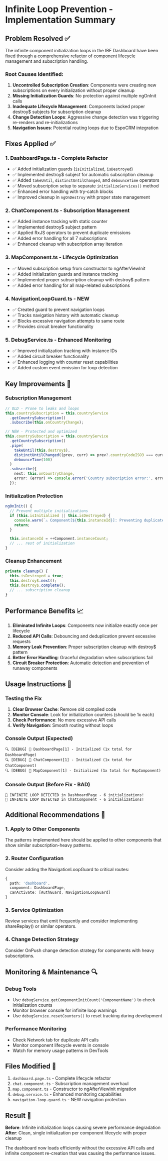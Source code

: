 # Infinite Loop Prevention - Implementation Summary

## Problem Resolved ✅

The infinite component initialization loops in the IBF Dashboard have been fixed through a comprehensive refactor of component lifecycle management and subscription handling.

### Root Causes Identified:

1. **Uncontrolled Subscription Creation**: Components were creating new subscriptions on every initialization without proper cleanup
2. **Missing Initialization Guards**: No protection against multiple ngOnInit calls
3. **Inadequate Lifecycle Management**: Components lacked proper destroy$ subjects for subscription cleanup
4. **Change Detection Loops**: Aggressive change detection was triggering re-renders and re-initializations
5. **Navigation Issues**: Potential routing loops due to EspoCRM integration

## Fixes Applied ✅

### 1. DashboardPage.ts - Complete Refactor
- ✅ Added initialization guards (`isInitialized`, `isDestroyed`)
- ✅ Implemented destroy$ subject for automatic subscription cleanup
- ✅ Added `takeUntil`, `distinctUntilChanged`, and `debounceTime` operators
- ✅ Moved subscription setup to separate `initializeServices()` method
- ✅ Enhanced error handling with try-catch blocks
- ✅ Improved cleanup in `ngOnDestroy` with proper state management

### 2. ChatComponent.ts - Subscription Management
- ✅ Added instance tracking with static counter
- ✅ Implemented destroy$ subject pattern
- ✅ Applied RxJS operators to prevent duplicate emissions
- ✅ Added error handling for all 7 subscriptions
- ✅ Enhanced cleanup with subscription array iteration

### 3. MapComponent.ts - Lifecycle Optimization
- ✅ Moved subscription setup from constructor to ngAfterViewInit
- ✅ Added initialization guards and instance tracking
- ✅ Implemented proper subscription cleanup with destroy$ pattern
- ✅ Added error handling for all map-related subscriptions

### 4. NavigationLoopGuard.ts - NEW
- ✅ Created guard to prevent navigation loops
- ✅ Tracks navigation history with automatic cleanup
- ✅ Blocks excessive navigation attempts to same route
- ✅ Provides circuit breaker functionality

### 5. DebugService.ts - Enhanced Monitoring
- ✅ Improved initialization tracking with instance IDs
- ✅ Added circuit breaker functionality
- ✅ Enhanced logging with counter reset capabilities
- ✅ Added custom event emission for loop detection

## Key Improvements 🚀

### Subscription Management
```typescript
// OLD - Prone to leaks and loops
this.countrySubscription = this.countryService
  .getCountrySubscription()
  .subscribe(this.onCountryChange);

// NEW - Protected and optimized
this.countrySubscription = this.countryService
  .getCountrySubscription()
  .pipe(
    takeUntil(this.destroy$),
    distinctUntilChanged((prev, curr) => prev?.countryCodeISO3 === curr?.countryCodeISO3),
    debounceTime(100)
  )
  .subscribe({
    next: this.onCountryChange,
    error: (error) => console.error('Country subscription error:', error)
  });
```

### Initialization Protection
```typescript
ngOnInit() {
  // Prevent multiple initializations
  if (this.isInitialized || this.isDestroyed) {
    console.warn(`⚠️ Component[${this.instanceId}]: Preventing duplicate initialization`);
    return;
  }

  this.instanceId = ++Component.instanceCount;
  // ... rest of initialization
}
```

### Cleanup Enhancement
```typescript
private cleanup() {
  this.isDestroyed = true;
  this.destroy$.next();
  this.destroy$.complete();
  // ... subscription cleanup
}
```

## Performance Benefits 📈

1. **Eliminated Infinite Loops**: Components now initialize exactly once per lifecycle
2. **Reduced API Calls**: Debouncing and deduplication prevent excessive requests
3. **Memory Leak Prevention**: Proper subscription cleanup with destroy$ pattern
4. **Better Error Handling**: Graceful degradation when subscriptions fail
5. **Circuit Breaker Protection**: Automatic detection and prevention of runaway components

## Usage Instructions 📝

### Testing the Fix
1. **Clear Browser Cache**: Remove old compiled code
2. **Monitor Console**: Look for initialization counters (should be 1x each)
3. **Check Performance**: No more excessive API calls
4. **Verify Navigation**: Smooth routing without loops

### Console Output (Expected)
```
🔍 [DEBUG] 🚀 DashboardPage[1] - Initialized (1x total for DashboardPage)
🔍 [DEBUG] 🚀 ChatComponent[1] - Initialized (1x total for ChatComponent)  
🔍 [DEBUG] 🚀 MapComponent[1] - Initialized (1x total for MapComponent)
```

### Console Output (Before Fix - BAD)
```
🚨 INFINITE LOOP DETECTED in DashboardPage - 6 initializations!
🚨 INFINITE LOOP DETECTED in ChatComponent - 6 initializations!
```

## Additional Recommendations 🔧

### 1. Apply to Other Components
The patterns implemented here should be applied to other components that show similar subscription-heavy patterns.

### 2. Router Configuration
Consider adding the NavigationLoopGuard to critical routes:
```typescript
{
  path: 'dashboard',
  component: DashboardPage,
  canActivate: [AuthGuard, NavigationLoopGuard]
}
```

### 3. Service Optimization
Review services that emit frequently and consider implementing shareReplay() or similar operators.

### 4. Change Detection Strategy
Consider OnPush change detection strategy for components with heavy subscriptions.

## Monitoring & Maintenance 🔍

### Debug Tools
- Use `debugService.getComponentInitCount('ComponentName')` to check initialization counts
- Monitor browser console for infinite loop warnings
- Use `debugService.resetCounters()` to reset tracking during development

### Performance Monitoring
- Check Network tab for duplicate API calls
- Monitor component lifecycle events in console
- Watch for memory usage patterns in DevTools

## Files Modified 📁

1. `dashboard.page.ts` - Complete lifecycle refactor
2. `chat.component.ts` - Subscription management overhaul  
3. `map.component.ts` - Constructor to ngAfterViewInit migration
4. `debug.service.ts` - Enhanced monitoring capabilities
5. `navigation-loop.guard.ts` - NEW navigation protection

## Result 🎯

**Before**: Infinite initialization loops causing severe performance degradation
**After**: Clean, single initialization per component lifecycle with proper cleanup

The dashboard now loads efficiently without the excessive API calls and infinite component re-creation that was causing the performance issues.
